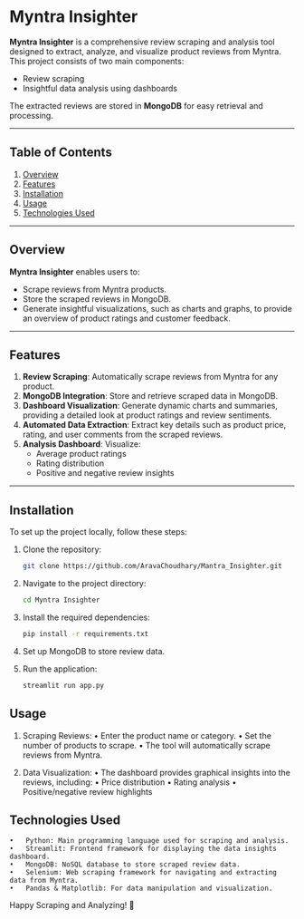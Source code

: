 # Myntra Insighter

**Myntra Insighter** is a comprehensive review scraping and analysis tool designed to extract, analyze, and visualize product reviews from Myntra. This project consists of two main components:  
- Review scraping  
- Insightful data analysis using dashboards  

The extracted reviews are stored in **MongoDB** for easy retrieval and processing.

---

## Table of Contents  
1. [Overview](#overview)  
2. [Features](#features)  
3. [Installation](#installation)  
4. [Usage](#usage)  
5. [Technologies Used](#technologies-used)   

---

## Overview  

**Myntra Insighter** enables users to:  
- Scrape reviews from Myntra products.  
- Store the scraped reviews in MongoDB.  
- Generate insightful visualizations, such as charts and graphs, to provide an overview of product ratings and customer feedback.  

---

## Features  

1. **Review Scraping**: Automatically scrape reviews from Myntra for any product.  
2. **MongoDB Integration**: Store and retrieve scraped data in MongoDB.  
3. **Dashboard Visualization**: Generate dynamic charts and summaries, providing a detailed look at product ratings and review sentiments.  
4. **Automated Data Extraction**: Extract key details such as product price, rating, and user comments from the scraped reviews.  
5. **Analysis Dashboard**: Visualize:  
   - Average product ratings  
   - Rating distribution  
   - Positive and negative review insights  

---

## Installation  

To set up the project locally, follow these steps:  

1. Clone the repository:  
   ```bash  
   git clone https://github.com/AravaChoudhary/Mantra_Insighter.git 

2.	Navigate to the project directory:
    ```bash  
    cd Myntra Insighter  

3.	Install the required dependencies:
    ```bash  
    pip install -r requirements.txt  

4.	Set up MongoDB to store review data.

5.	Run the application:
    ```bash
    streamlit run app.py  


## Usage

1.	Scraping Reviews:
	•	Enter the product name or category.
	•	Set the number of products to scrape.
	•	The tool will automatically scrape reviews from Myntra.

2.	Data Visualization:
	•	The dashboard provides graphical insights into the reviews, including:
	•	Price distribution
	•	Rating analysis
	•	Positive/negative review highlights


## Technologies Used

	•	Python: Main programming language used for scraping and analysis.
	•	Streamlit: Frontend framework for displaying the data insights dashboard.
	•	MongoDB: NoSQL database to store scraped review data.
	•	Selenium: Web scraping framework for navigating and extracting data from Myntra.
	•	Pandas & Matplotlib: For data manipulation and visualization.


Happy Scraping and Analyzing! 🎉